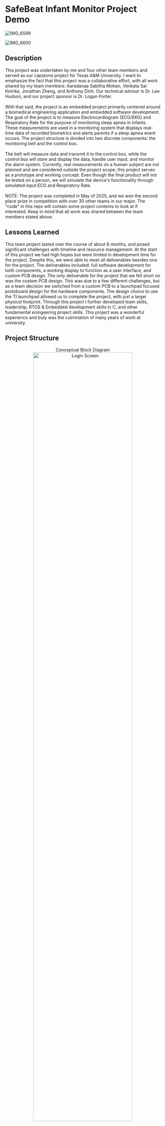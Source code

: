 <h1>SafeBeat Infant Monitor Project Demo</h1>

![IMG_6599](https://github.com/user-attachments/assets/92e2d65f-38a3-49ac-b8c4-8109ac2d33a9)

![IMG_6600](https://github.com/user-attachments/assets/5f265e5f-b9a4-4ade-b045-66f7205e2f82)

<h2>Description</h2>
<p>
This project was undertaken by me and four other team members and served as our capstone project for Texas A&M University.  
I want to emphasize the fact that this project was a collaborative effort, with all work shared by my team members: Aaradanaa Sabitha Mohan, Venkata Sai Kotrike, Jonathan Zheng, and Anthony Dinh.  
Our technical advisor is Dr. Lee Hudson, and our project sponsor is Dr. Logan Porter.  
<br>
<br>
With that said, the project is an embedded project primarily centered around a biomedical engineering application and embedded software development.  
The goal of the project is to measure Electrocardiogram (ECG/EKG) and Respiratory Rate for the purpose of monitoring sleep apnea in infants.  
These measurements are used in a monitoring system that displays real-time data of recorded biometrics and alerts parents if a sleep apnea event occurs.  
The project structure is divided into two discrete components: the monitoring belt and the control box.  
<br>
<br>
The belt will measure data and transmit it to the control box, while the control box will store and display the data, handle user input, and monitor the alarm system.  
Currently, real measurements on a human subject are not planned and are considered outside the project scope; this project serves as a prototype and working concept.  
Even though the final product will not be tested on a person, we will simulate the device's functionality through simulated input ECG and Respiratory Rate.  
<br>
<br>
NOTE: The project was completed in May of 2025, and we won the second place prize in competition with over 30 other teams in our major. The "code" in this repo will contain some project contents to look at if interested. Keep in mind that all work was shared between the team members stated above. 
</p>

<h2>Lessons Learned</h2>
<p>
  This team project lasted over the course of about 8 months, and posed significant challenges with timeline and resource management. 
  At the start of this project we had high hopes but were limited in development time for the project.
  Despite this, we were able to meet all deliverables besides one for the project. 
  The deliverables included: full software development for both components, a working display to function as a user interface, and custom PCB design.
  The only deliverable for the project that we fell short on was the custom PCB design. 
  This was due to a few different challenges, but as a team decision we switched from a custom PCB to a launchpad focused protoboard design for the hardware components.
  The design choice to use the TI launchpad allowed us to complete the project, with just a larger physicsl footprint.
  Through this project I further developed team skills, leadership, RTOS & Embedded development skills in C, and other fundamental eningeering project skills.
  This project was a wonderful experience and truly was the culmination of many years of work at university.
</p>

<h2>Project Structure</h2>
<p align="center">
Conceptual Block Diagram <br/>
<img src=https://i.imgur.com/H2JbNeu.png height="80%" width="80%" alt="Login Screen"/>

<h2>Link to code repository</h2>  
https://github.com/byork6/SafeBeat-Infant-Monitor  

<h2>Languages and Utilities Used</h2>  
<ul>
  <li><b>Software written in C</b> (For both separate MCU's)</li>
  <li><b>SIMPLELINK Low Power Software Development Kit (SDK)</b> - Used for embedded software development on both MCU's</li>
</ul>

<h2>Development Environments Used</h2>  
<ul>
  <li><b>Code Composer Studio Theia</b></li>
</ul>

<h2>Hardware Components</h2>  
<ul>
  <li><b>Microcontrollers</b> - Texas Instruments CC2651P3 Bluetooth Low Energy MCU (Monitoring Belt & Control Box)</li>
  <li><b>Analog Front End Integrated Circuit (IC)</b> - Analog Devices ADAS1000-4, used for 3-lead ECG/RR measurements and signal processing (Monitoring Belt Only)</li>
  <li><b>BLE Antenna</b> - Will be a PCB Trace antenna (Monitoring Belt & Control Box)</li>
  <li><b>Low frequency filters</b> - Discrete component filters on PCB for ECG leads (Monitoring Belt Only)</li>
  <li><b>Serial memory component</b> - TBD (Control Box Only)</li>
  <li><b>Power path management IC</b> - Enables battery power and AC adapter power (Control Box Only)</li>
  <li><b>Display</b> - TBD (Control Box Only)</li>
  <li><b>Speaker</b> - Used for the event alarm (Control Box Only)</li>
  <li><b>Button Interface</b> - Used for user input control (Control Box Only)</li>
</ul>

